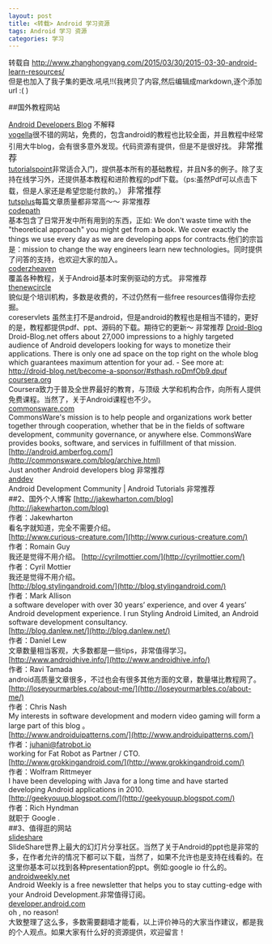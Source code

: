 ```yaml
---
layout: post
title: <转载> Android 学习资源
tags: Android 学习 资源
categories: 学习
---
```


转载自 http://www.zhanghongyang.com/2015/03/30/2015-03-30-android-learn-resources/  
但是也加入了我子集的更改.吼吼!!(我拷贝了内容,然后编辑成markdown,逐个添加url :( )

##国外教程网站

[Android Developers Blog](http://android-developers.blogspot.ca/) 不解释  
[vogella](http://www.vogella.com/tutorials/android.html)很不错的网站，免费的，包含android的教程也比较全面，并且教程中经常引用大牛blog，会有很多意外发现。代码资源有提供，但是不是很好找。 <big>非常推荐</big>  
[tutorialspoint](http://www.tutorialspoint.com/android/)非常适合入门，提供基本所有的基础教程，并且N多的例子。除了支持在线学习外，还提供基本教程和进阶教程的pdf下载。（ps:虽然Pdf可以点击下载，但是人家还是希望您能付款的。） <big>非常推荐</big>  
[tutsplus](http://code.tutsplus.com/categories/android-sdk)每篇文章质量都非常高～～ 非常推荐  
[codepath](http://guides.codepath.com/android/Home)  
基本包含了日常开发中所有用到的东西，正如: We don't waste time with the "theoretical approach" you might get from a book. We cover exactly the things we use every day as we are developing apps for contracts.他们的宗旨是：mission to change the way engineers learn new technologies。同时提供了问答的支持，也欢迎大家的加入。  
[coderzheaven](http://www.coderzheaven.com/android-tutorials/)  
覆盖各种教程，关于Android基本时案例驱动的方式。 非常推荐  
[thenewcircle](https://thenewcircle.com/training/android/)  
貌似是个培训机构，多数是收费的，不过仍然有一些free resources值得你去挖掘。  
coreservlets
虽然主打不是android，但是android的教程也是相当不错的，更好的是，教程都提供pdf、ppt、源码的下载。期待它的更新～ 非常推荐
[Droid-Blog](http://droid-blog.net/)  
Droid-Blog.net offers about 27,000 impressions to a highly targeted audience of Android developers looking for ways to monetize their applications. There is only one ad space on the top right on the whole blog which guarantees maximum attention for your ad. - See more at: http://droid-blog.net/become-a-sponsor/#sthash.roDmfOb9.dpuf  
[coursera.org](https://www.coursera.org/)  
Coursera致力于普及全世界最好的教育，与顶级 大学和机构合作，向所有人提供免费课程。当然了，关于Android课程也不少。  
[commonsware.com](http://commonsware.com/blog/archive.html)  
CommonsWare's mission is to help people and organizations work better together through cooperation, whether that be in the fields of software development, community governance, or anywhere else. CommonsWare provides books, software, and services in fulfillment of that mission.  
[http://android.amberfog.com/](http://commonsware.com/blog/archive.html)  
Just another Android developers blog 非常推荐  
[anddev](http://www.anddev.org/)  
Android Development Community | Android Tutorials 非常推荐  
##2、国外个人博客
[http://jakewharton.com/blog](http://jakewharton.com/blog)  
作者：Jakewharton  
看名字就知道，完全不需要介绍。  
[http://www.curious-creature.com/](http://www.curious-creature.com/)  
作者：Romain Guy  
我还是觉得不用介绍。 
[http://cyrilmottier.com/](http://cyrilmottier.com/)  
作者：Cyril Mottier  
我还是觉得不用介绍。  
[http://blog.stylingandroid.com/](http://blog.stylingandroid.com/)  
作者：Mark Allison  
a software developer with over 30 years’ experience, and over 4 years’ Android development experience. I run Styling Android Limited, an Android software development consultancy.  
[http://blog.danlew.net/](http://blog.danlew.net/)  
作者：Daniel Lew  
文章数量相当客观，大多数都是一些tips，非常值得学习。  
[http://www.androidhive.info/](http://www.androidhive.info/)  
作者：Ravi Tamada  
android高质量文章很多，不过也会有很多其他方面的文章，数量堪比教程网了。  
[http://loseyourmarbles.co/about-me/](http://loseyourmarbles.co/about-me/)  
作者：Chris Nash  
My interests in software development and modern video gaming will form a large part of this blog 。  
[http://www.androiduipatterns.com/](http://www.androiduipatterns.com/)  
作者：juhani@fatrobot.io  
working for Fat Robot as Partner / CTO.  
[http://www.grokkingandroid.com/](http://www.grokkingandroid.com/)  
作者：Wolfram Rittmeyer  
I have been developing with Java for a long time and have started developing Android applications in 2010.  
[http://geekyouup.blogspot.com/](http://geekyouup.blogspot.com/)  
作者：Rich Hyndman  
就职于 Google .  
##3、值得逛的网站  
[slideshare](http://www.slideshare.net/)  
SlideShare世界上最大的幻灯片分享社区。当然了关于Android的ppt也是非常的多，在作者允许的情况下都可以下载，当然了，如果不允许也是支持在线看的。在这里你基本可以找到各种presentation的ppt。例如:google io 什么的。  
[androidweekly.net](androidweekly.net)  
Android Weekly is a free newsletter that helps you to stay cutting-edge with your Android Development.非常值得订阅。  
[developer.android.com](developer.android.com)  
oh , no reason!  
大致整理了这么多，多数需要翻墙才能看，以上评价神马的大家当作建议，都是我的个人观点。如果大家有什么好的资源提供，欢迎留言！
